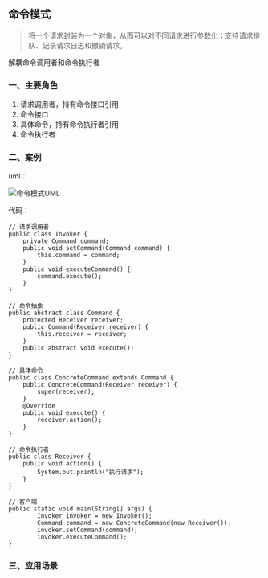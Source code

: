 ## 命令模式 ##
>将一个请求封装为一个对象，从而可以对不同请求进行参数化；支持请求排队、记录请求日志和撤销请求。

解耦命令调用者和命令执行者

### 一、主要角色 ###
1. 请求调用者，持有命令接口引用
2. 命令接口
3. 具体命令，持有命令执行者引用
4. 命令执行者

### 二、案例 ###
uml：

![命令模式UML](https://i.imgur.com/rU0R3Ji.png)

代码：

	// 请求调用者
	public class Invoker {
	    private Command command;
	    public void setCommand(Command command) {
	        this.command = command;
	    }
	    public void executeCommand() {
	        command.execute();
	    }
	}
	
	// 命令抽象
	public abstract class Command {
	    protected Receiver receiver;
	    public Command(Receiver receiver) {
	        this.receiver = receiver;
	    }
	    public abstract void execute();
	}
	
	// 具体命令
	public class ConcreteCommand extends Command {
	    public ConcreteCommand(Receiver receiver) {
	        super(receiver);
	    }
	    @Override
	    public void execute() {
	        receiver.action();
	    }
	}
	
	// 命令执行者
	public class Receiver {
	    public void action() {
	        System.out.println("执行请求");
	    }
	}
	
	// 客户端
	public static void main(String[] args) {
	        Invoker invoker = new Invoker();
	        Command command = new ConcreteCommand(new Receiver());
	        invoker.setCommand(command);
	        invoker.executeCommand();
	}

### 三、应用场景 ###